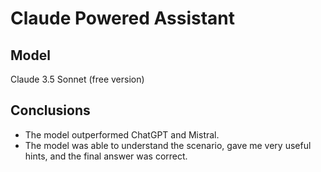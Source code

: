 # Claude Powered Assistant

## Model

Claude 3.5 Sonnet (free version)

## Conclusions

- The model outperformed ChatGPT and Mistral.
- The model was able to understand the scenario, gave me very useful hints, and the final answer was correct.
